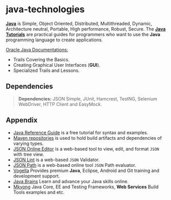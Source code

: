 java-technologies
=================

[**Java**](http://en.wikipedia.org/wiki/Java_%28programming_language%29) is Simple, Object Oriented, Distributed, Multithreaded, Dynamic, Architecture neutral, Portable, High performance, Robust, Secure. The [**Java Tutorials**](http://docs.oracle.com/javase/tutorial/index.html) are practical guides for programmers who want to use the **Java** programming language to create applications.

[Oracle Java Documentations:](http://docs.oracle.com/javase/tutorial/index.html)
- Trails Covering the Basics.
- Creating Graphical User Interfaces (**GUI**).
- Specialized Trails and Lessons.

Dependencies
------------

> **Dependencies:** JSON Simple, JUnit, Hamcrest, TestNG, Selenium WebDriver, HTTP Client and EasyMock.

Appendix
--------
- [Java Reference Guide](http://www.tutorialspoint.com/java/java_quick_guide.htm) is a free tutorial for syntax and examples.
- [Maven repositories](http://mvnrepository.com/) is used to hold build artifacts and dependencies of varying types.
- [JSON Online Editor](http://jsoneditoronline.org/) is a web-based tool to view, edit, and format `JSON` with tree view.
- [JSON Lint](http://jsonlint.com/) is a web-based `JSON` Validator.
- [JSON Path](http://ashphy.com/JSONPathOnlineEvaluator/) is a web-based online tool `JSON` Path evaluator.
- [Vogella](http://www.vogella.com/) Provides premium **Java**, Eclipse, Android and Git training and development support.
- [Java Brains](http://javabrains.koushik.org/) Learn and advance your Java skills online.
- [Mkyong](http://www.mkyong.com/) Java Core, EE and Testing Frameworks, **Web Services** Build Tools examples and etc.

